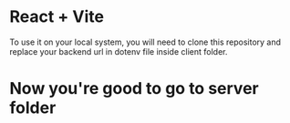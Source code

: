 # React + Vite

To use it on your local system, you will need to clone this repository and replace your backend url in dotenv file inside client folder.

# Now you're good to go to server folder
